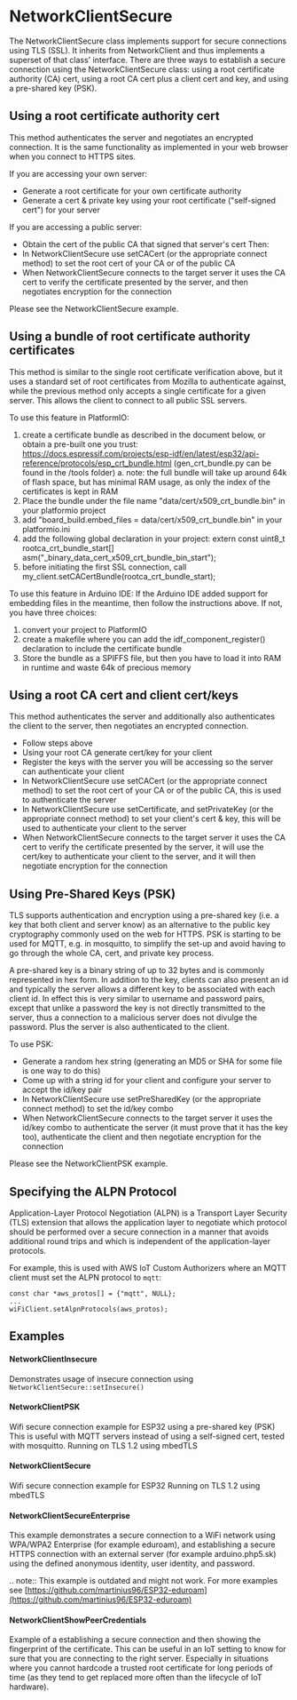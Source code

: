 NetworkClientSecure
================

The NetworkClientSecure class implements support for secure connections using TLS (SSL).
It inherits from NetworkClient and thus implements a superset of that class' interface.
There are three ways to establish a secure connection using the NetworkClientSecure class:
using a root certificate authority (CA) cert, using a root CA cert plus a client cert and key,
and using a pre-shared key (PSK).

Using a root certificate authority cert
---------------------------------------
This method authenticates the server and negotiates an encrypted connection.
It is the same functionality as implemented in your web browser when you connect to HTTPS sites.

If you are accessing your own server:
- Generate a root certificate for your own certificate authority
- Generate a cert & private key using your root certificate ("self-signed cert") for your server

If you are accessing a public server:
- Obtain the cert of the public CA that signed that server's cert
Then:
- In NetworkClientSecure use setCACert (or the appropriate connect method) to set the root cert of your
  CA or of the public CA
- When NetworkClientSecure connects to the target server it uses the CA cert to verify the certificate
  presented by the server, and then negotiates encryption for the connection

Please see the NetworkClientSecure example.

Using a bundle of root certificate authority certificates
---------------------------------------------------------
This method is similar to the single root certificate verification above, but it uses a standard set of
root certificates from Mozilla to authenticate against, while the previous method only accepts a single
certificate for a given server. This allows the client to connect to all public SSL servers.

To use this feature in PlatformIO:
1. create a certificate bundle as described in the document below, or obtain a pre-built one you trust:
https://docs.espressif.com/projects/esp-idf/en/latest/esp32/api-reference/protocols/esp_crt_bundle.html
(gen_crt_bundle.py can be found in the /tools folder)
   a. note: the full bundle will take up around 64k of flash space, but has minimal RAM usage, as only
      the index of the certificates is kept in RAM
2. Place the bundle under the file name "data/cert/x509_crt_bundle.bin" in your platformio project
3. add "board_build.embed_files = data/cert/x509_crt_bundle.bin" in your platformio.ini
4. add the following global declaration in your project:
   extern const uint8_t rootca_crt_bundle_start[] asm("_binary_data_cert_x509_crt_bundle_bin_start");
5. before initiating the first SSL connection, call
   my_client.setCACertBundle(rootca_crt_bundle_start);

To use this feature in Arduino IDE:
If the Arduino IDE added support for embedding files in the meantime, then follow the instructions above.
If not, you have three choices:
1. convert your project to PlatformIO
2. create a makefile where you can add the idf_component_register() declaration to include the certificate bundle
3. Store the bundle as a SPIFFS file, but then you have to load it into RAM in runtime and waste 64k of precious memory

Using a root CA cert and client cert/keys
-----------------------------------------
This method authenticates the server and additionally also authenticates
the client to the server, then negotiates an encrypted connection.

- Follow steps above
- Using your root CA generate cert/key for your client
- Register the keys with the server you will be accessing so the server can authenticate your client
- In NetworkClientSecure use setCACert (or the appropriate connect method) to set the root cert of your
  CA or of the public CA, this is used to authenticate the server
- In NetworkClientSecure use setCertificate, and setPrivateKey (or the appropriate connect method) to
  set your client's cert & key, this will be used to authenticate your client to the server
- When NetworkClientSecure connects to the target server it uses the CA cert to verify the certificate
  presented by the server, it will use the cert/key to authenticate your client to the server, and
  it will then negotiate encryption for the connection

Using Pre-Shared Keys (PSK)
---------------------------

TLS supports authentication and encryption using a pre-shared key (i.e. a key that both client and
server know) as an alternative to the public key cryptography commonly used on the web for HTTPS.
PSK is starting to be used for MQTT, e.g. in mosquitto, to simplify the set-up and avoid having to
go through the whole CA, cert, and private key process.

A pre-shared key is a binary string of up to 32 bytes and is commonly represented in hex form. In
addition to the key, clients can also present an id and typically the server allows a different key
to be associated with each client id. In effect this is very similar to username and password pairs,
except that unlike a password the key is not directly transmitted to the server, thus a connection to a
malicious server does not divulge the password. Plus the server is also authenticated to the client.

To use PSK:
- Generate a random hex string (generating an MD5 or SHA for some file is one way to do this)
- Come up with a string id for your client and configure your server to accept the id/key pair
- In NetworkClientSecure use setPreSharedKey (or the appropriate connect method) to
  set the id/key combo
- When NetworkClientSecure connects to the target server it uses the id/key combo to authenticate the
  server (it must prove that it has the key too), authenticate the client and then negotiate
  encryption for the connection

Please see the NetworkClientPSK example.

Specifying the ALPN Protocol
----------------------------

Application-Layer Protocol Negotiation (ALPN) is a Transport Layer Security (TLS) extension that allows
the application layer to negotiate which protocol should be performed over a secure connection in a manner
that avoids additional round trips and which is independent of the application-layer protocols.

For example, this is used with AWS IoT Custom Authorizers where an MQTT client must set the ALPN protocol to ```mqtt```:

```
const char *aws_protos[] = {"mqtt", NULL};
...
wiFiClient.setAlpnProtocols(aws_protos);
```

Examples
--------
#### NetworkClientInsecure
Demonstrates usage of insecure connection using `NetworkClientSecure::setInsecure()`
#### NetworkClientPSK
Wifi secure connection example for ESP32 using a pre-shared key (PSK)
This is useful with MQTT servers instead of using a self-signed cert, tested with mosquitto.
Running on TLS 1.2 using mbedTLS
#### NetworkClientSecure
Wifi secure connection example for ESP32
Running on TLS 1.2 using mbedTLS
#### NetworkClientSecureEnterprise
This example demonstrates a secure connection to a WiFi network using WPA/WPA2 Enterprise (for example eduroam),
and establishing a secure HTTPS connection with an external server (for example arduino.php5.sk) using the defined anonymous identity, user identity, and password.

.. note::
  This example is outdated and might not work. For more examples see [https://github.com/martinius96/ESP32-eduroam](https://github.com/martinius96/ESP32-eduroam)

#### NetworkClientShowPeerCredentials
Example of a establishing a secure connection and then showing the fingerprint of the certificate.
This can be useful in an IoT setting to know for sure that you are connecting to the right server.
Especially in situations where you cannot hardcode a trusted root certificate for long
periods of time (as they tend to get replaced more often than the lifecycle of IoT hardware).
